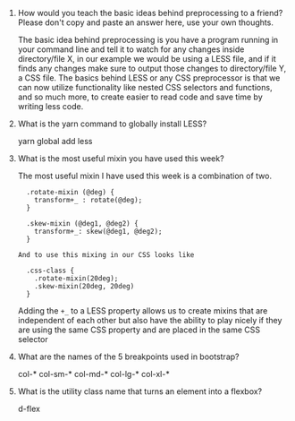 1. How would you teach the basic ideas behind preprocessing to a friend?  Please don't copy and paste an answer here, use your own thoughts.

    The basic idea behind preprocessing is you have a program running in your command line and tell it to watch for any changes inside directory/file X, in our example we would be using a LESS file, and if it finds any changes make sure to output those changes to directory/file Y, a CSS file. The basics behind LESS or any CSS preprocessor is that we can now utilize functionality like nested CSS selectors and functions, and so much more, to create easier to read code and save time by writing less code.
    
2. What is the yarn command to globally install LESS?

    yarn global add less
    
3. What is the most useful mixin you have used this week?

    The most useful mixin I have used this week is a combination of two.
      
    ```
      .rotate-mixin (@deg) {
        transform+_ : rotate(@deg);
      }
      
      .skew-mixin (@deg1, @deg2) {
        transform+_: skew(@deg1, @deg2);
      }
      
    And to use this mixing in our CSS looks like
    
      .css-class {
        .rotate-mixin(20deg);
        .skew-mixin(20deg, 20deg)
      }
    ```
      
    Adding the `+_` to a LESS property allows us to create mixins that are independent of each other but also have the ability to play nicely if they are using the same CSS property and are placed in the same CSS selector
    
4. What are the names of the 5 breakpoints used in bootstrap?

    col-*
    col-sm-*
    col-md-*
    col-lg-*
    col-xl-*
    
5. What is the utility class name that turns an element into a flexbox?

    d-flex
